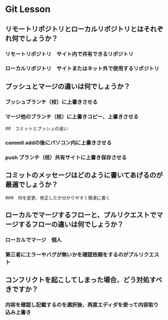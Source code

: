 # Git Lesson

## リモートリポジトリとローカルリポジトリとはそれぞれ何でしょうか？
### リモートリポジトリ　サイト内で共有できるリポジトリ
### ローカルリポジトリ　サイトまたはネット外で使用するリポジトリ

## プッシュとマージの違いは何でしょうか？
### プッシュブランチ（枝）に上書きさせる
### マージ他のブランチ（枝）に上書きコピー、上書きさせる

##　コミットとプッシュの違い
### commit addの後にパソコン内に上書きさせる
### push ブランチ（枝）共有サイトに上書き保存させる

## コミットのメッセージはどのように書いてあげるのが最適でしょうか？
###　何を変更、修正したか分かりやすく簡潔に書く

## ローカルでマージするフローと、プルリクエストでマージするフローの違いは何でしょうか？
### ローカルでマージ　個人
### 第三者にエラーやバグが無いかを確認依頼をするのがプルリクエスト

## コンフリクトを起こしてしまった場合、どう対処すべきですか？
### 内容を確認し記載するのを選択後、再度エディダを使って内容取り込み上書き